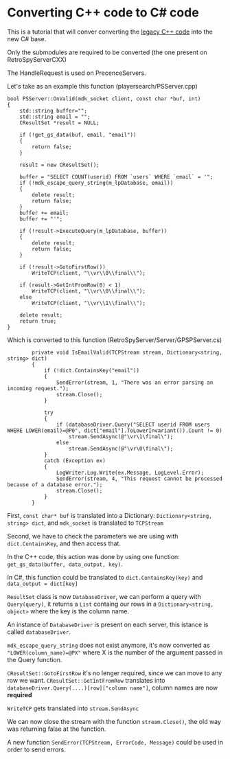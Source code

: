 # Converting C++ code to C# code
This is a tutorial that will conver converting the [legacy C++ code](https://www.github.com/GameProgressive/RetroSpyServerCXX) into the new C# base.

Only the submodules are required to be converted (the one present on RetroSpyServerCXX)

The HandleRequest is used on PrecenceServers.

Let's take as an example this function (playersearch/PSServer.cpp)
```
bool PSServer::OnValid(mdk_socket client, const char *buf, int)
{
	std::string buffer="";
	std::string email = "";
	CResultSet *result = NULL;

	if (!get_gs_data(buf, email, "email"))
	{
		return false;
	}

	result = new CResultSet();

	buffer = "SELECT COUNT(userid) FROM `users` WHERE `email` = '";
	if (!mdk_escape_query_string(m_lpDatabase, email))
	{
		delete result;
		return false;
	}
	buffer += email;
	buffer += "'";

	if (!result->ExecuteQuery(m_lpDatabase, buffer))
	{
		delete result;
		return false;
	}

	if (!result->GotoFirstRow())
		WriteTCP(client, "\\vr\\0\\final\\");

	if (result->GetIntFromRow(0) < 1)
		WriteTCP(client, "\\vr\\0\\final\\");
	else
		WriteTCP(client, "\\vr\\1\\final\\");

	delete result;
	return true;
}
```

Which is converted to this function (RetroSpyServer/Server/GPSPServer.cs)
```
        private void IsEmailValid(TCPStream stream, Dictionary<string, string> dict)
        {
            if (!dict.ContainsKey("email"))
            {
                SendError(stream, 1, "There was an error parsing an incoming request.");
                stream.Close();
            }

            try
            {
                if (databaseDriver.Query("SELECT userid FROM users WHERE LOWER(email)=@P0", dict["email"].ToLowerInvariant()).Count != 0)
                    stream.SendAsync(@"\vr\1\final\");
                else
                    stream.SendAsync(@"\vr\0\final\");
            }
            catch (Exception ex)
            {
                LogWriter.Log.Write(ex.Message, LogLevel.Error);
                SendError(stream, 4, "This request cannot be processed because of a database error.");
                stream.Close();
            }
        }
```

First, ```const char* buf``` is translated into a Dictionary: ```Dictionary<string, string> dict```, and ```mdk_socket``` is
translated to ```TCPStream```

Second, we have to check the parameters we are using with ```dict.ContainsKey```, and then access that.

In the C++ code, this action was done by using one function: ```get_gs_data(buffer, data_output, key)```.

In C#, this function could be translated to ```dict.ContainsKey(key)``` and ```data_output = dict[key]```

```ResultSet``` class is now ```DatabaseDriver```, we can perform a query with ```Query(query)```, it returns a ```List``` containg our
rows in a ```Dictionary<string, object>``` where the key is the column name.

An instance of ```DatabaseDriver``` is present on each server, this istance is called ```databaseDriver```.

```mdk_escape_query_string``` does not exist anymore, it's now converted as ```"LOWER(column_name)=@PX"``` where X is the number
of the argument passed in the Query function.

```CResultSet::GotoFirstRow``` it's no lenger required, since we can move to any row we want.
```CResultSet::GetIntFromRow``` translates into ```databaseDriver.Query(....)[row]["column name"]```, column names are now **required**

```WriteTCP``` gets translated into ```stream.SendAsync```

We can now close the stream with the function ```stream.Close()```, the old way was returning false at the function.

A new function ```SendError(TCPStream, ErrorCode, Message)``` could be used in order to send errors.
